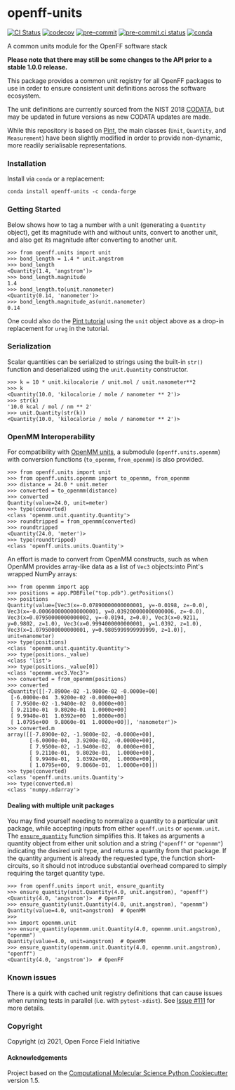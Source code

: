 openff-units
==============================
[//]: # (Badges)
[![CI Status](https://github.com/openforcefield/openff-units/workflows/CI/badge.svg)](https://github.com/openforcefield/openff-units/actions?query=workflow%3ACI)
[![codecov](https://codecov.io/gh/openforcefield/openff-units/branch/main/graph/badge.svg)](https://codecov.io/gh/openforcefield/openff-units/branch/main)
[![pre-commit](https://img.shields.io/badge/pre--commit-enabled-brightgreen?logo=pre-commit&logoColor=white)](https://github.com/pre-commit/pre-commit)
[![pre-commit.ci status](https://results.pre-commit.ci/badge/github/openforcefield/openff-units/main.svg)](https://results.pre-commit.ci/latest/github/openforcefield/openff-units/main)
[![conda](https://img.shields.io/conda/v/conda-forge/openff-units.svg)](https://anaconda.org/conda-forge/openff-units)


A common units module for the OpenFF software stack

**Please note that there may still be some changes to the API prior to a stable 1.0.0 release.**

This package provides a common unit registry for all OpenFF packages to use in order to ensure consistent unit definitions across the software ecosystem.

The unit definitions are currently sourced from the NIST 2018 [CODATA](https://physics.nist.gov/cuu/Constants/), but may be updated in future versions as new CODATA updates are made.

While this repository is based on [Pint](https://pint.readthedocs.io/en/0.16.1/), the main classes (`Unit`, `Quantity`, and `Measurement`) have been slightly modified in order to provide non-dynamic, more readily serialisable representations.

### Installation

Install via `conda` or a replacement:

```shell
conda install openff-units -c conda-forge
```

### Getting Started

Below shows how to tag a number with a unit (generating a `Quantity` object),
get its magnitude with and without units, convert to another unit, and also get its magnitude after converting to another unit.

```python3
>>> from openff.units import unit
>>> bond_length = 1.4 * unit.angstrom
>>> bond_length
<Quantity(1.4, 'angstrom')>
>>> bond_length.magnitude
1.4
>>> bond_length.to(unit.nanometer)
<Quantity(0.14, 'nanometer')>
>>> bond_length.magnitude_as(unit.nanometer)
0.14
```

One could also do the [Pint tutorial](https://pint.readthedocs.io/en/0.16.1/tutorial.html#tutorial) using the `unit` object above as a drop-in replacement for `ureg` in the tutorial.

### Serialization

Scalar quantities can be serialized to strings using the built-in `str()` function and deserialized using the `unit.Quantity` constructor.

```python3
>>> k = 10 * unit.kilocalorie / unit.mol / unit.nanometer**2
>>> k
<Quantity(10.0, 'kilocalorie / mole / nanometer ** 2')>
>>> str(k)
'10.0 kcal / mol / nm ** 2'
>>> unit.Quantity(str(k))
<Quantity(10.0, 'kilocalorie / mole / nanometer ** 2')>
```

### OpenMM Interoperability

For compatibility with [OpenMM units](http://docs.openmm.org/latest/api-python/app.html#units), a submodule (`openff.units.openmm`) with conversion functions (`to_openmm`, `from_openmm`) is also provided.

```python3
>>> from openff.units import unit
>>> from openff.units.openmm import to_openmm, from_openmm
>>> distance = 24.0 * unit.meter
>>> converted = to_openmm(distance)
>>> converted
Quantity(value=24.0, unit=meter)
>>> type(converted)
<class 'openmm.unit.quantity.Quantity'>
>>> roundtripped = from_openmm(converted)
>>> roundtripped
<Quantity(24.0, 'meter')>
>>> type(roundtripped)
<class 'openff.units.units.Quantity'>
```

An effort is made to convert from OpenMM constructs, such as when OpenMM provides array-like data as a list of `Vec3` objects:into Pint's wrapped NumPy arrays:

```python3
>>> from openmm import app
>>> positions = app.PDBFile("top.pdb").getPositions()
>>> positions
Quantity(value=[Vec3(x=-0.07890000000000001, y=-0.0198, z=-0.0), Vec3(x=-0.0006000000000000001, y=0.039200000000000006, z=-0.0), Vec3(x=0.07950000000000002, y=-0.0194, z=0.0), Vec3(x=0.9211, y=0.9802, z=1.0), Vec3(x=0.9994000000000001, y=1.0392, z=1.0), Vec3(x=1.0795000000000001, y=0.9805999999999999, z=1.0)], unit=nanometer)
>>> type(positions)
<class 'openmm.unit.quantity.Quantity'>
>>> type(positions._value)
<class 'list'>
>>> type(positions._value[0])
<class 'openmm.vec3.Vec3'>
>>> converted = from_openmm(positions)
>>> converted
<Quantity([[-7.8900e-02 -1.9800e-02 -0.0000e+00]
 [-6.0000e-04  3.9200e-02 -0.0000e+00]
 [ 7.9500e-02 -1.9400e-02  0.0000e+00]
 [ 9.2110e-01  9.8020e-01  1.0000e+00]
 [ 9.9940e-01  1.0392e+00  1.0000e+00]
 [ 1.0795e+00  9.8060e-01  1.0000e+00]], 'nanometer')>
>>> converted.m
array([[-7.8900e-02, -1.9800e-02, -0.0000e+00],
       [-6.0000e-04,  3.9200e-02, -0.0000e+00],
       [ 7.9500e-02, -1.9400e-02,  0.0000e+00],
       [ 9.2110e-01,  9.8020e-01,  1.0000e+00],
       [ 9.9940e-01,  1.0392e+00,  1.0000e+00],
       [ 1.0795e+00,  9.8060e-01,  1.0000e+00]])
>>> type(converted)
<class 'openff.units.units.Quantity'>
>>> type(converted.m)
<class 'numpy.ndarray'>
```
#### Dealing with multiple unit packages

You may find yourself needing to normalize a quantity to a particular unit package, while accepting inputs from either `openff.units` or `openmm.unit`. The [`ensure_quantity`] function simplifies this. It takes as arguments a quantity object from either unit solution and a string (`"openff"` or `"openmm"`) indicating the desired unit type, and returns a quantity from that package. If the quantity argument is already the requested type, the function short-circuits, so it should not introduce substantial overhead compared to simply requiring the target quantity type.

[`ensure_quantity`]: https://docs.openforcefield.org/projects/units/en/stable/api/generated/openff.units.ensure_quantity.html

```python3
>>> from openff.units import unit, ensure_quantity
>>> ensure_quantity(unit.Quantity(4.0, unit.angstrom), "openff")
<Quantity(4.0, 'angstrom')>  # OpenFF
>>> ensure_quantity(unit.Quantity(4.0, unit.angstrom), "openmm")
Quantity(value=4.0, unit=angstrom)  # OpenMM
>>>
>>> import openmm.unit
>>> ensure_quantity(openmm.unit.Quantity(4.0, openmm.unit.angstrom), "openmm")
Quantity(value=4.0, unit=angstrom)  # OpenMM
>>> ensure_quantity(openmm.unit.Quantity(4.0, openmm.unit.angstrom), "openff")
<Quantity(4.0, 'angstrom')>  # OpenFF
```

### Known issues

There is a quirk with cached unit registry definitions that can cause issues when running tests in parallel (i.e. with `pytest-xdist`). See [Issue #111](https://github.com/openforcefield/openff-units/issues/111) for more details.

### Copyright

Copyright (c) 2021, Open Force Field Initiative


#### Acknowledgements
 
Project based on the 
[Computational Molecular Science Python Cookiecutter](https://github.com/molssi/cookiecutter-cms) version 1.5.
